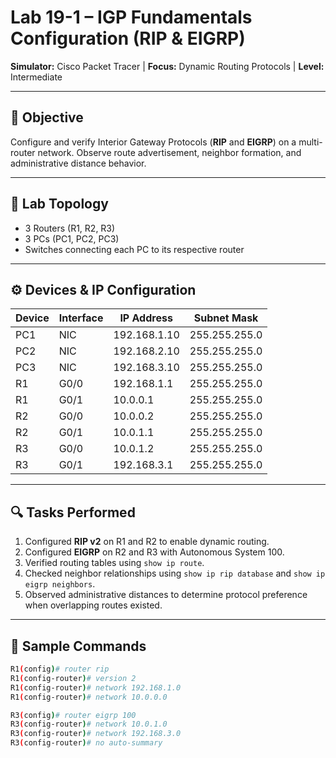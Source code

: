 # Lab 19-1 – IGP Fundamentals Configuration (RIP & EIGRP)  
**Simulator:** Cisco Packet Tracer | **Focus:** Dynamic Routing Protocols | **Level:** Intermediate

---

## 🧠 Objective  
Configure and verify Interior Gateway Protocols (**RIP** and **EIGRP**) on a multi-router network. Observe route advertisement, neighbor formation, and administrative distance behavior.

---

## 🧪 Lab Topology  
- 3 Routers (R1, R2, R3)  
- 3 PCs (PC1, PC2, PC3)  
- Switches connecting each PC to its respective router

---

## ⚙️ Devices & IP Configuration  

| Device | Interface | IP Address       | Subnet Mask     |
|--------|-----------|------------------|-----------------|
| PC1    | NIC       | 192.168.1.10     | 255.255.255.0   |
| PC2    | NIC       | 192.168.2.10     | 255.255.255.0   |
| PC3    | NIC       | 192.168.3.10     | 255.255.255.0   |
| R1     | G0/0      | 192.168.1.1      | 255.255.255.0   |
| R1     | G0/1      | 10.0.0.1         | 255.255.255.0   |
| R2     | G0/0      | 10.0.0.2         | 255.255.255.0   |
| R2     | G0/1      | 10.0.1.1         | 255.255.255.0   |
| R3     | G0/0      | 10.0.1.2         | 255.255.255.0   |
| R3     | G0/1      | 192.168.3.1      | 255.255.255.0   |

---

## 🔍 Tasks Performed  
1. Configured **RIP v2** on R1 and R2 to enable dynamic routing.  
2. Configured **EIGRP** on R2 and R3 with Autonomous System 100.  
3. Verified routing tables using `show ip route`.  
4. Checked neighbor relationships using `show ip rip database` and `show ip eigrp neighbors`.  
5. Observed administrative distances to determine protocol preference when overlapping routes existed.

---

## 🔧 Sample Commands  

```bash
R1(config)# router rip
R1(config-router)# version 2
R1(config-router)# network 192.168.1.0
R1(config-router)# network 10.0.0.0

R3(config)# router eigrp 100
R3(config-router)# network 10.0.1.0
R3(config-router)# network 192.168.3.0
R3(config-router)# no auto-summary
